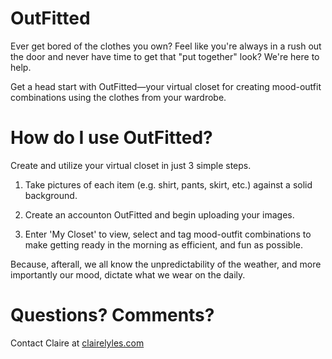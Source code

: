 # OutFitted
Ever get bored of the clothes you own? Feel like you're always in a rush out the door and never have time to get that "put together" look? We're here to help.

Get a head start with OutFitted—your virtual closet for creating mood-outfit combinations using the clothes from your wardrobe.

# How do I use OutFitted?
Create and utilize your virtual closet in just 3 simple steps.

  1) Take pictures of each item (e.g. shirt, pants, skirt, etc.) against a solid background.

  2) Create an accounton OutFitted and begin uploading your images.

  3) Enter 'My Closet' to view, select and tag mood-outfit combinations to make getting ready in the morning as efficient, and fun as possible.

Because, afterall, we all know the unpredictability of the weather, and more importantly our mood, dictate what we wear on the daily.

# Questions? Comments?
Contact Claire at [clairelyles.com](https://www.clairelyles.com)
